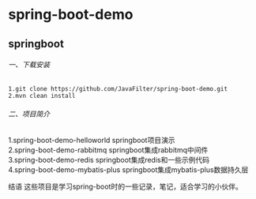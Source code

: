 # spring-boot-demo
## **springboot**

######  一、下载安装  
 
 `1.git clone https://github.com/JavaFilter/spring-boot-demo.git`  
 `2.mvn clean install`
 
######  二、项目简介  

 1.spring-boot-demo-helloworld  springboot项目演示  
 2.spring-boot-demo-rabbitmq springboot集成rabbitmq中间件  
 3.spring-boot-demo-redis springboot集成redis和一些示例代码  
 4.spring-boot-demo-mybatis-plus springboot集成mybatis-plus数据持久层
 
 结语
 这些项目是学习spring-boot时的一些记录，笔记，适合学习的小伙伴。